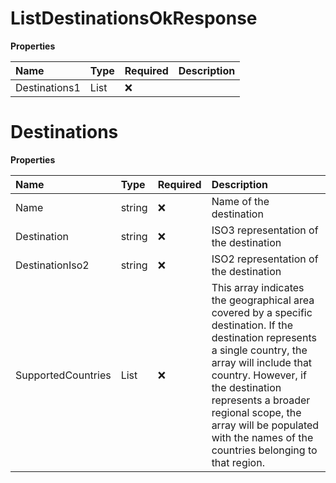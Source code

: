 # ListDestinationsOkResponse

**Properties**

| Name          | Type               | Required | Description |
| :------------ | :----------------- | :------- | :---------- |
| Destinations1 | List<Destinations> | ❌       |             |

# Destinations

**Properties**

| Name               | Type         | Required | Description                                                                                                                                                                                                                                                                                                               |
| :----------------- | :----------- | :------- | :------------------------------------------------------------------------------------------------------------------------------------------------------------------------------------------------------------------------------------------------------------------------------------------------------------------------ |
| Name               | string       | ❌       | Name of the destination                                                                                                                                                                                                                                                                                                   |
| Destination        | string       | ❌       | ISO3 representation of the destination                                                                                                                                                                                                                                                                                    |
| DestinationIso2    | string       | ❌       | ISO2 representation of the destination                                                                                                                                                                                                                                                                                    |
| SupportedCountries | List<string> | ❌       | This array indicates the geographical area covered by a specific destination. If the destination represents a single country, the array will include that country. However, if the destination represents a broader regional scope, the array will be populated with the names of the countries belonging to that region. |
